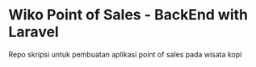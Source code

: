 # Wiko Point of Sales - BackEnd with Laravel

Repo skripsi untuk pembuatan aplikasi point of sales pada wisata kopi
